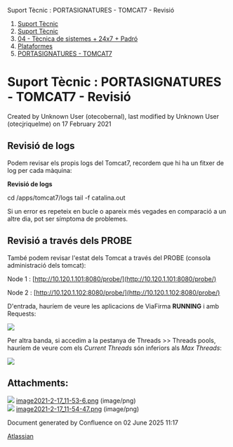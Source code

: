 Suport Tècnic : PORTASIGNATURES - TOMCAT7 - Revisió  

1.  [Suport Tècnic](index.md)
2.  [Suport Tècnic](13893782.md)
3.  [04 - Tècnica de sistemes + 24x7 + Padró](26313202.md)
4.  [Plataformes](Plataformes_41520520.md)
5.  [PORTASIGNATURES - TOMCAT7](PORTASIGNATURES---TOMCAT7_41520892.md)

Suport Tècnic : PORTASIGNATURES - TOMCAT7 - Revisió
===================================================

Created by Unknown User (otecobernal), last modified by Unknown User (otecjriquelme) on 17 February 2021

Revisió de logs
---------------

Podem revisar els propis logs del Tomcat7, recordem que hi ha un fitxer de log per cada màquina:

**Revisió de logs**

cd /apps/tomcat7/logs
tail -f catalina.out

Si un error es repeteix en bucle o apareix més vegades en comparació a un altre dia, pot ser símptoma de problemes.

  

Revisió a través dels PROBE
---------------------------

També podem revisar l'estat dels Tomcat a través del PROBE (consola administració dels tomcat):

Node 1 : [http://10.120.1.101:8080/probe/](http://10.120.1.101:8080/probe/)

Node 2 : [http://10.120.1.102:8080/probe/](http://10.120.1.102:8080/probe/)

D'entrada, hauríem de veure les aplicacions de ViaFirma **RUNNING** i amb Requests:

![](attachments/41520896/41521503.png)

  

Per altra banda, si accedim a la pestanya de Threads >> Threads pools, hauríem de veure com els _Current Threads_ són inferiors als _Max Threads_:

![](attachments/41520896/41521504.png)

  

Attachments:
------------

![](images/icons/bullet_blue.gif) [image2021-2-17\_11-53-6.png](attachments/41520896/41521503.png) (image/png)  
![](images/icons/bullet_blue.gif) [image2021-2-17\_11-54-47.png](attachments/41520896/41521504.png) (image/png)  

Document generated by Confluence on 02 June 2025 11:17

[Atlassian](http://www.atlassian.com/)